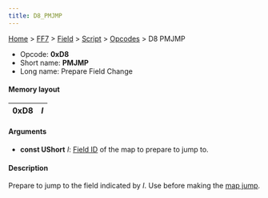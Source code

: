 ```yaml
---
title: D8_PMJMP
---
```


[Home](../../../../index.md) > [FF7](../../../../FF7.md) > [Field](../../../Field.md) > [Script](../../Script.md) > [Opcodes](../Opcodes.md) > D8 PMJMP

-   Opcode: **0xD8**
-   Short name: **PMJMP**
-   Long name: Prepare Field Change

#### Memory layout

| 0xD8 | *I* |
|------|-----|

#### Arguments

-   **const UShort** *I*: [Field ID](../../Field_List.md) of the map to prepare to jump to.

#### Description

Prepare to jump to the field indicated by *I*. Use before making the [map jump](60_MAPJUMP.md).
